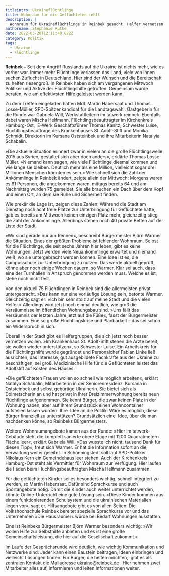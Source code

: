 ```yaml
---
titleintro: Ukraineflüchtlinge
title: Wohnraum für die Geflüchteten fehlt
description: |
  Wohnraum für Ukraineflüchtlinge in Reinbek gesucht. Helfer vernetzen sich. 
authorname: Stephanie Rutke
date: 2022-03-20T12:11:40.822Z
category: Politik
tags:
  - Ukraine
  - Flüchtlinge
---
```

**Reinbek –** Seit dem Angriff Russlands auf die Ukraine ist nichts mehr, wie es vorher war. Immer mehr Flüchtlinge verlassen das Land, viele von ihnen suchen Zuflucht in Deutschland. Hier sind der Wunsch und die Bereitschaft zu helfen riesengroß. In Reinbek haben sich am vergangenen Mittwoch Politiker und Aktive der Flüchtlingshilfe getroffen. Gemeinsam wurde beraten, wie am effektivsten Hilfe geleistet werden kann.

Zu dem Treffen eingeladen hatten MdL Martin Habersaat und Thomas Losse-Müller, SPD-Spitzenkandidat für die Landtagswahl. Gastgeberin für die Runde war Gabriela Will, Werkstattleiterin im tatwerk reinbek. Ebenfalls dabei waren Mischa Helfmann, Flüchtlingsbeauftragter im Kirchenkreis Hamburg-Ost,  E-Werk Geschäftsführer Thomas Kanitz, Schwester Luise, Flüchtlingsbeauftrage des Krankenhauses St. Adolf-Stift und Monika Schmidt, Direktorin im Kursana Oststeinbek und ihre Mitarbeiterin Natalyia Schabalin.

»Die aktuelle Situation erinnert zwar in vielem an die große Flüchtlingswelle 2015 aus Syrien, gestaltet sich aber doch anders«, erklärte Thomas Losse-Müller. »Niemand kann sagen, wie viele Flüchtlinge diesmal kommen und wie lange sie bleiben. Deutlich mehr als eine Million, vielleicht sogar drei Millionen Menschen könnten es sein.« Wie schnell sich die Zahl der Ankömmlinge in Reinbek ändert, zeigte allein der Mittwoch: Morgens waren es 61 Personen, die angekommen waren, mittags bereits 64 und am Nachmittag wurden 75 gemeldet. Sie alle brauchen ein Dach über dem Kopf und einen Ort, an dem sie Ruhe und Sicherheit finden.

Wie prekär die Lage ist, zeigen diese Zahlen: Während die Stadt am Dienstag noch acht freie Plätze zur Unterbringung für Geflüchtete hatte, gab es bereits am Mittwoch keinen einzigen Platz mehr, gleichzeitig stieg die Zahl der Ankömmlinge. Allerdings stehen noch 40 private Betten auf der Liste der Stadt.

»Wir sind gerade nur am Rennen«, beschreibt Bürgermeister Björn Warmer die Situation. Eines der größten Probleme ist fehlender Wohnraum. Selbst für die Flüchtlinge, die seit sechs Jahren hier leben, gibt es keine Wohnungen. Jetzt werden viele Neuankömmlinge erwartet und niemand weiß, wo sie untergebracht werden können. Eine Idee ist es, die Campusschule zur Unterbringung zu nutzen. Das werde aktuell geprüft, könne aber noch einige Wochen dauern, so Warmer. Klar sei auch, dass eine der Turnhallen in Anspruch genommen werden muss. Welche es ist, stehe noch nicht fest.

Von den aktuell 75 Flüchtlingen in Reinbek sind die allermeisten privat untergebracht. »Das kann nur eine vorläufige Lösung sein, betonte Warmer. Gleichzeitig sagt er: »Ich bin sehr stolz auf meine Stadt und die vielen Helfer.« Allerdings wird jetzt noch einmal deutlich, wie groß die Versäumnisse im öffentlichen Wohnungsbau sind. »Uns fällt das Versäumnis der letzten Jahre jetzt auf die Füße«, fasst der Bürgermeister zusammen. Eine so große Flüchtlingskrise und Planbarkeit – das sei schon ein Widerspruch in sich.

Überall in der Stadt gibt es Helfergruppen, die sich jetzt noch besser vernetzen wollen. »Im Krankenhaus St. Adolf-Stift stehen die Ärzte bereit, sie wollen wieder unterstützen«, so Schwester Luise. Ein Arbeitskreis für die Flüchtlingshilfe wurde gegründet und Personalchef Fabian Linke ließ ausrichten, das Interesse, gut ausgebildete Fachkräfte aus der Ukraine zu beschäftigen, sei groß. Medizinische Hilfe für die Geflüchteten leistet das Adolfstift auf Kosten des Hauses.

»Die geflüchteten Frauen wollen so schnell wie möglich arbeiten«, erklärt Natalya Schabalin, Mitarbeiterin in der Seniorenresidenz  Kursana in Oststeinbek und selbst gebürtige Ukrainerin. Sie bietet sich als Dolmetscherin an und hat privat in ihrer Dreizimmerwohnung bereits neun Flüchtlinge aufgenommen. Sie kennt Bürger, die zwar keinen Platz in der Wohnung haben, aber auf ihrem Grundstück einen Wohncontainer aufstellen lassen würden. Ihre  Idee an die Politik: Wäre es möglich, diese Bürger finanziell zu unterstützen? Grundsätzlich eine  Idee, über die man nachdenken könne, so Reinbeks Bürgermeisters.

Weitere Wohnraumangebote kamen aus der Runde: »Hier im tatwerk-Gebäude steht die komplett sanierte obere Etage mit 1200 Quadratmetern Fläche leer«, erklärt Gabriela Will. »Das wusste ich nicht, tausend Dank für diesen Tipp«, freut sich Warmer. Er hat die Information sofort an die Verwaltung weiter geleitet. In Schönningstedt soll laut SPD-Politiker Nikolaus Kern ein Gemeindehaus leer stehen. Auch der Kirchenkreis Hamburg-Ost steht als Vermittler für Wohnraum zur Verfügung. Hier laufen die Fäden beim Flüchtlingsbeauftragten Mischa Helfmann zusammen.

Für die geflüchteten Kinder sei es besonders wichtig, schnell integriert zu werden, so Martin Habersaat. Dafür sind Sprachkurse und auch Sportangebote nötig. Damit die Kinder auch weiter unterrichtet werden, könnte Online-Unterricht eine gute Lösung sein. »Diese Kinder kommen aus einem funktionierenden Schulsystem und die ukrainischen Materialien liegen vor«, sagt er. Hilfsangebote gibt es von allen Seiten: Die Volkshochschule Reinbek bereitet spezielle Sprachkurse vor und das Unternehmen »Die Hausräumer« würde bei Bedarf Wohnungen ausstatten.

Eins ist Reinbeks Bürgermeister Björn Warmer besonders wichtig: »Wir wollen Hilfe zur Selbsthilfe anbieten und es ist eine große Gemeinschaftsleistung, die hier auf die Gesellschaft zukommt.«

Im Laufe der Gesprächsrunde wird deutlich, wie wichtig Kommunikation und Netzwerke sind: Jeder kann einen Baustein beitragen, Ideen einbringen und vielleicht Lösungen finden. Für Bürger, die helfen möchten,  gibt es als zentralen Kontakt die Mailadresse ukraine@reinbek.de   Hier nehmen zwei Mitarbeiter alles auf, informieren und leiten Informationen weiter.